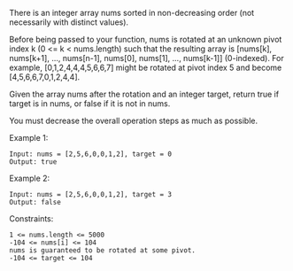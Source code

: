 There is an integer array nums sorted in non-decreasing order (not necessarily with distinct values).

Before being passed to your function, nums is rotated at an unknown pivot index k (0 <= k < nums.length) such that the resulting array is [nums[k], nums[k+1], ..., nums[n-1], nums[0], nums[1], ..., nums[k-1]] (0-indexed). For example, [0,1,2,4,4,4,5,6,6,7] might be rotated at pivot index 5 and become [4,5,6,6,7,0,1,2,4,4].

Given the array nums after the rotation and an integer target, return true if target is in nums, or false if it is not in nums.

You must decrease the overall operation steps as much as possible.

Example 1:

    Input: nums = [2,5,6,0,0,1,2], target = 0
    Output: true

Example 2:

    Input: nums = [2,5,6,0,0,1,2], target = 3
    Output: false

Constraints:

    1 <= nums.length <= 5000
    -104 <= nums[i] <= 104
    nums is guaranteed to be rotated at some pivot.
    -104 <= target <= 104
